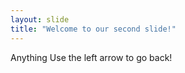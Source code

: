 ```yaml
---
layout: slide
title: "Welcome to our second slide!"
---
```

Anything
Use the left arrow to go back!
